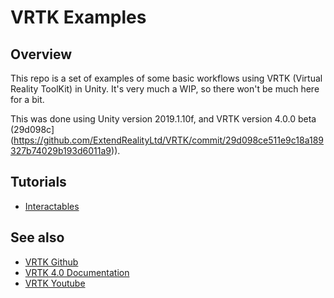# VRTK Examples

## Overview

This repo is a set of examples of some basic workflows using VRTK (Virtual Reality ToolKit) in Unity. It's very much a WIP, so there won't be much here for a bit.

This was done using Unity version 2019.1.10f, and VRTK version 4.0.0 beta (29d098c](https://github.com/ExtendRealityLtd/VRTK/commit/29d098ce511e9c18a189327b74029b193d6011a9)).


## Tutorials

* [Interactables](README_interactables.md)


## See also

- [VRTK Github](https://github.com/ExtendRealityLtd/VRTK)
- [VRTK 4.0 Documentation](https://academy.vrtk.io/)
- [VRTK Youtube](https://www.youtube.com/channel/UCWRk-LEMUNoZxUmY1wO7DBQ)
